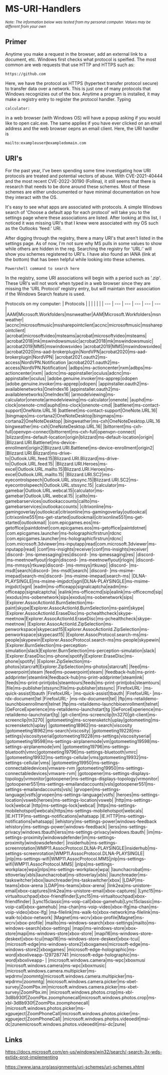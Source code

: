 # MS-URI-Handlers
*<sub>Note: The information below was tested from my personal computer. Values may be different from your own</sub>*

## Primer
Anytime you make a request in the browser, add an external link to a document, etc. Windows first checks what protocol is speified. The most common are web requests that use HTTP and HTTPS such as:
```
https://github.com
```
Here, we have the protocol as HTTPS (hypertext transfer protocol secure) to transfer data over a network. This is just one of many protocols that Windows recognizies out of the box. Anytime a program is installed, it may make a registry entry to register the protocol handler. Typing 
```
calculator:
```
in a web browser (with Windows OS) will have a popup asking if you would like to open calc.exe. The same applies if you have ever clicked on an email address and the web browser oepns an email client. Here, the URI handler is 
```
mailto:exampleuser@exampledomain.com
```


## URI's

For the past year, I've been spending some time investigating how URI protocols are treated and potential vectors of abuse. With CVE-2021-40444 and the most recent CVE-2022-30190 (Follina), it still seems that there is research that needs to be done around these schemes. Most of these schemes are either undocumented or have minimal documentation on how they interact with the OS.

It's easy to see what apps are associated with protocols. A simple Windows search of 'Choose a default app for each protocol' will take you to the settings page where these associations are listed. After looking at this list, I noticed it was missing URI's that I knew were associated with my OS such as the Outlooks 'feed:' URI.

After digging through the registry, there a many URI's that aren't listed in the settings page. As of now, I'm not sure why MS pulls in some values to show while others are hidden in the reg. Searching the registry for 'URL:' will show you schemes registered to URI's. I have also found an IANA (link at the bottom) that has been helpful while looking into these schemes.

```
Powershell command to search here
```

In the registry, some URI associations will begin with a period such as '.zip'. These URI's will not work when typed in a web browser since they are missing the 'URL Protocol' registry entry, but will maintain their association if the Windows Search feature is used. 

Protocols on my computer:
| Protocols  |  |  |  |  |  | 
| --- | --- | --- | --- | --- | --- |
|AAM|Microsoft.Workfolders|msnweather|AAM|Microsoft.Workfolders|msnweather|
|accnc|microsoftmusic|mssharepointclient|accnc|microsoftmusic|mssharepointclient|
|acrobat|microsoftvideo|msteams|acrobat|microsoftvideo|msteams|
|acrobat2018|mk|mswindowsmusic|acrobat2018|mk|mswindowsmusic|
|acrobat2019|MMS|mswindowsvideo	|acrobat2019|MMS|mswindowsvideo|
|acrobat2020|ms-aad-brokerplugin|NordVPN|acrobat2020|ms-aad-brokerplugin|NordVPN|
|acrobat2021.oauth2|ms-access|NordVPN.Notification	|acrobat2021.oauth2|ms-access|NordVPN.Notification|
|adbps|ms-actioncenter|nxm|adbps|ms-actioncenter|nxm|
|adcnc|ms-appinstaller|oculus|adcnc|ms-appinstaller|oculus|
|adobe.genuine.invoker|ms-apprep|odopen	|adobe.genuine.invoker|ms-apprep|odopen|
|appinstaller.oauth2|ms-availablenetworks|OneIndex16	|appinstaller.oauth2|ms-availablenetworks|OneIndex16|
|armodelviewing|ms-calculator|onenote|armodelviewing|ms-calculator|onenote|
|auphd|ms-clock|onenote-cmd|auphd|ms-clock|onenote-cmd|
|battlenet|ms-contact-support|OneNote.URL.16	|battlenet|ms-contact-support|OneNote.URL.16|
|bingmaps|ms-cortana2|OneNoteDesktop|bingmaps|ms-cortana2|OneNoteDesktop|
|bingweather|ms-cxh|OneNoteDesktop.URL.16	bingweather|ms-cxh|OneNoteDesktop.URL.16|
|bittorrent|ms-cxh-full|openvpn-connect|bittorrent|ms-cxh-full|openvpn-connect|
|blizzard|ms-default-location|origin|blizzard|ms-default-location|origin|
|Blizzard.URI.Battlenet|ms-device-enrollment|origin2|Blizzard.URI.Battlenet|ms-device-enrollment|origin2|
|Blizzard.URI.Blizzard|ms-drive-to|Outlook.URL.feed.15|Blizzard.URI.Blizzard|ms-drive-to|Outlook.URL.feed.15|
|Blizzard.URI.Heroes|ms-excel|Outlook.URL.mailto.15|Blizzard.URI.Heroes|ms-excel|Outlook.URL.mailto.15|
|Blizzard.URI.SC2|ms-eyecontrolspeech|Outlook.URL.stssync.15|Blizzard.URI.SC2|ms-eyecontrolspeech|Outlook.URL.stssync.15|
|calculator|ms-gamebar|Outlook.URL.webcal.15|calculator|ms-gamebar|Outlook.URL.webcal.15|
|callto|ms-gamebarservices|outlookaccounts|callto|ms-gamebarservices|outlookaccounts|
|citrixonline|ms-gamingoverlay|outlookcal|citrixonline|ms-gamingoverlay|outlookcal|
|citrixonline551|ms-get-started|outlookmail|citrixonline551|ms-get-started|outlookmail|
|com.epicgames.eos|ms-getoffice|paintdotnet|com.epicgames.eos|ms-getoffice|paintdotnet|
|com.epicgames.launcher|ms-holographicfirstrun|rdcnc	|com.epicgames.launcher|ms-holographicfirstrun|rdcnc|
|com.microsoft.3dviewer|ms-inputapp|read|com.microsoft.3dviewer|ms-inputapp|read|
|conf|ms-insights|receiver|conf|ms-insights|receiver|
|discord-<unique ID> |ms-ipmessaging|res|discord-<unique ID> |ms-ipmessaging|res|
|discord-<unique ID> |ms-meetnowflyout|rlogin|discord-<unique ID> |ms-meetnowflyout|rlogin|
|discord-<unique ID> |ms-mmsys|rtkuwp|discord-<unique ID> |ms-mmsys|rtkuwp|
|discord-<unique ID> |ms-msdt|search|discord-<unique ID> |ms-msdt|search|
|discord-<unique ID> |ms-msime-imepad|search-ms|discord-<unique ID> |ms-msime-imepad|search-ms|
|DLNA-PLAYSINGLE|ms-msime-imjpdct|sgnl|DLNA-PLAYSINGLE|ms-msime-imjpdct|sgnl|
|eadm|ms-officeapp|signalcaptcha|eadm|ms-officeapp|signalcaptcha|
|ealink|ms-officecmd|sip|ealink|ms-officecmd|sip|
|exodus|ms-oobenetwork|sips|exodus|ms-oobenetwork|sips|
|Explorer.AssocActionId.BurnSelection|ms-paint|skype|Explorer.AssocActionId.BurnSelection|ms-paint|skype|
|Explorer.AssocActionId.EraseDisc|ms-pchealthcheck|skype-meetnow|Explorer.AssocActionId.EraseDisc|ms-pchealthcheck|skype-meetnow|
|Explorer.AssocActionId.ZipSelection|ms-penworkspace|skypecast15|Explorer.AssocActionId.ZipSelection|ms-penworkspace|skypecast15|
|Explorer.AssocProtocol.search-ms|ms-people|skypewin|Explorer.AssocProtocol.search-ms|ms-people|skypewin|
|Explorer.BurnSelection|ms-perception-simulation|slack|Explorer.BurnSelection|ms-perception-simulation|slack|
|Explorer.EraseDisc|ms-phone|spotify|Explorer.EraseDisc|ms-phone|spotify|
|Explorer.ZipSelection|ms-photos|starcraft|Explorer.ZipSelection|ms-photos|starcraft|
|feed|ms-powerpoint|steam	|feed|ms-powerpoint|steam|
|feedback-hub|ms-print-addprinter|steamlink|feedback-hub|ms-print-addprinter|steamlink|
|feeds|ms-print-printjobs|steamtours|feeds|ms-print-printjobs|steamtours|
|file|ms-publisher|stssync|file|ms-publisher|stssync|
|FirefoxURL-<unique ID> |ms-quick-assist|tbauth	|FirefoxURL-<unique ID> |ms-quick-assist|tbauth|
|FirefoxURL-<unique ID> |ms-rdx-document|tel	|FirefoxURL-<unique ID> |ms-rdx-document|tel|
|ftp|ms-retaildemo-launchbioenrollment|telnet	|ftp|ms-retaildemo-launchbioenrollment|telnet|
|GeForceExperience|ms-retaildemo-launchstart|tg	|GeForceExperience|ms-retaildemo-launchstart|tg|
|git-client|ms-screenclip|tn3270|git-client|ms-screenclip|tn3270|
|gotomeeting|ms-screensketch|uplay|gotomeeting|ms-screensketch|uplay|
|gotomeeting18962|ms-search|viscosity	|gotomeeting18962|ms-search|viscosity|
|gotomeeting19228|ms-settings|viscosityserial|gotomeeting19228|ms-settings|viscosityserial|
|gotomeeting19598|ms-settings-airplanemode|vm|gotomeeting19598|ms-settings-airplanemode|vm|
|gotomeeting19796|ms-settings-bluetooth|vmrc|gotomeeting19796|ms-settings-bluetooth|vmrc|
|gotomeeting19932|ms-settings-cellular|vms|gotomeeting19932|ms-settings-cellular|vms|
|gotomeeting19950|ms-settings-connectabledevices|vmware-rvm	|gotomeeting19950|ms-settings-connectabledevices|vmware-rvm|
|gotoopener|ms-settings-displays-topology|vrmonitor|gotoopener|ms-settings-displays-topology|vrmonitor|
|gotoopener551|ms-settings-emailandaccounts|vsls|gotoopener551|ms-settings-emailandaccounts|vsls|
|grvopen|ms-settings-language|vstfs|grvopen|ms-settings-language|vstfs|
|heroes|ms-settings-location|vsweb|heroes|ms-settings-location|vsweb|
|http|ms-settings-lock|webcal	|http|ms-settings-lock|webcal|
|https|ms-settings-mobilehotspot|webcals|https|ms-settings-mobilehotspot|webcals|
|IE.HTTP|ms-settings-notifications|whatsapp	|IE.HTTP|ms-settings-notifications|whatsapp|
|iehistory|ms-settings-power|windows-feedback	iehistory|ms-settings-power|windows-feedback|
|ierss|ms-settings-privacy|windows.tbauth|ierss|ms-settings-privacy|windows.tbauth|
|im|ms-settings-proximity|windowsdefender|im|ms-settings-proximity|windowsdefender|
|insiderhub|ms-settings-screenrotation|WMP11.AssocProtocol.DLNA-PLAYSINGLE|insiderhub|ms-settings-screenrotation|WMP11.AssocProtocol.DLNA-PLAYSINGLE|
|jnlp|ms-settings-wifi|WMP11.AssocProtocol.MMS|jnlp|ms-settings-wifi|WMP11.AssocProtocol.MMS|
|jnlps|ms-settings-workplace|wpa|jnlps|ms-settings-workplace|wpa|
|launchacrobat|ms-sttoverlay|xbls|launchacrobat|ms-sttoverlay|xbls|
|launchreader|ms-taskswitcher|xbox|launchreader|ms-taskswitcher|xbox|
|LDAP|ms-teams|xbox-arena	|LDAP|ms-teams|xbox-arena|
|link2ea|ms-unistore-email|xbox-captures|link2ea|ms-unistore-email|xbox-captures|
|Lync15|ms-virtualtouchpad|xbox-friendfinder|Lync15|ms-virtualtouchpad|xbox-friendfinder|
|Lync15classic|ms-voip-call|xbox-gamehub|Lync15classic|ms-voip-call|xbox-gamehub|
|ma-chan|ms-voip-video|xbox-lfg|ma-chan|ms-voip-video|xbox-lfg|
|ma-filelink|ms-walk-to|xbox-network|ma-filelink|ms-walk-to|xbox-network|
|Magnet|ms-wcrv|xbox-profile|Magnet|ms-wcrv|xbox-profile|
|mailto|ms-windows-search|xbox-settings|mailto|ms-windows-search|xbox-settings|
|mapi|ms-windows-store|xbox-store|mapi|ms-windows-store|xbox-store|
|mapi16|ms-windows-store-deskext|xbox-tcui|mapi16|ms-windows-store-deskext|xbox-tcui|
|microsoft-edge|ms-windows-store2|xboxgames|microsoft-edge|ms-windows-store2|xboxgames|
|microsoft-edge-holographic|ms-word|xboxliveapp-1297287741	|microsoft-edge-holographic|ms-word|xboxliveapp-<unique ID> |
|microsoft.windows.camera|ms-wpc|xboxmusi	|microsoft.windows.camera|ms-wpc|xboxmusic|
|microsoft.windows.camera.multipicker|ms-wpdrmv|zoommtg|microsoft.windows.camera.multipicker|ms-wpdrmv|zoommtg|
|microsoft.windows.camera.picker|ms-xbet-survey|ZoomPbx.im|microsoft.windows.camera.picker|ms-xbet-survey|ZoomPbx.im|
|microsoft.windows.photos.crop|ms-xbl-3d8b930f|ZoomPbx.zoomphonecall|microsoft.windows.photos.crop|ms-xbl-3d8b930f|ZoomPbx.zoomphonecall|
|microsoft.windows.photos.picker|ms-xgpueject|ZoomPhoneCall|microsoft.windows.photos.picker|ms-xgpueject|ZoomPhoneCall|
|microsoft.windows.photos.videoedit|msi-dc|zunemicrosoft.windows.photos.videoedit|msi-dc|zune|



## Links
  
https://docs.microsoft.com/en-us/windows/win32/search/-search-3x-wds-extidx-prot-implementing
  
https://www.iana.org/assignments/uri-schemes/uri-schemes.xhtml
